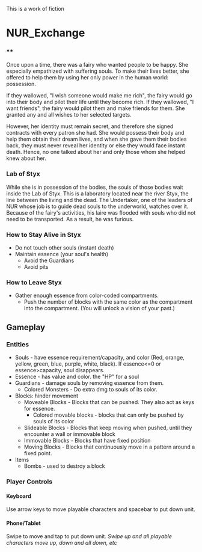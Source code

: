 This is a work of fiction
# NUR_Exchange
### **
Once upon a time, there was a fairy who wanted people to be happy. She especially empathized with suffering souls. To make their lives better, she offered to help them by using her only power in the human world: possession.

If they wallowed, "I wish someone would make me rich", the fairy would go into their body and pilot their life until they become rich. If they wallowed, "I want friends", the fairy would pilot them and make friends for them. She granted any and all wishes to her selected targets. 

However, her identity must remain secret, and therefore she signed contracts with every patron she had. She would possess their body and help them obtain their dream lives, and when she gave them their bodies back, they must never reveal her identity or else they would face instant death. Hence, no one talked about her and only those whom she helped knew about her. 
### Lab of Styx
While she is in possession of the bodies, the souls of those bodies wait inside the Lab of Styx. This is a laboratory located near the river Styx, the line between the living and the dead. The Undertaker, one of the leaders of NUR whose job is to guide dead souls to the underworld, watches over it. Because of the fairy's activities, his laire was flooded with souls who did not need to be transported. As a result, he was furious.

### How to Stay Alive in Styx
* Do not touch other souls (instant death)
* Maintain essence (your soul's health) 
    * Avoid the Guardians
    * Avoid pits
### How to Leave Styx
* Gather enough essence from color-coded compartments.
    * Push the number of blocks with the same color as the compartment into the compartment. (You will unlock a vision of your past.)
    
## Gameplay
### Entities
* Souls - have essence requirement/capacity, and color (Red, orange, yellow, green, blue, purple, white, black). If essence<=0 or essence>capacity, soul disappears.
* Essence - has value and color. the "HP" for a soul
* Guardians - damage souls by removing essence from them.
  * Colored Monsters - Do extra dmg to souls of its color.
* Blocks: hinder movement
  * Moveable Blocks - Blocks that can be pushed. They also act as keys for essence.
    * Colored movable blocks - blocks that can only be pushed by souls of its color
  * Slideable Blocks - Blocks that keep moving when pushed, until they encounter a wall or immovable block  
  * Immovable Blocks - Blocks that have fixed position
  * Moving Blocks - Blocks that continuously move in a pattern around a fixed point.
* Items
  * Bombs - used to destroy a block
  
### Player Controls
#### Keyboard
Use arrow keys to move playable characters and spacebar to put down unit.
#### Phone/Tablet
Swipe to move and tap to put down unit.
*Swipe up and all playable characters move up, down and all down, etc*
